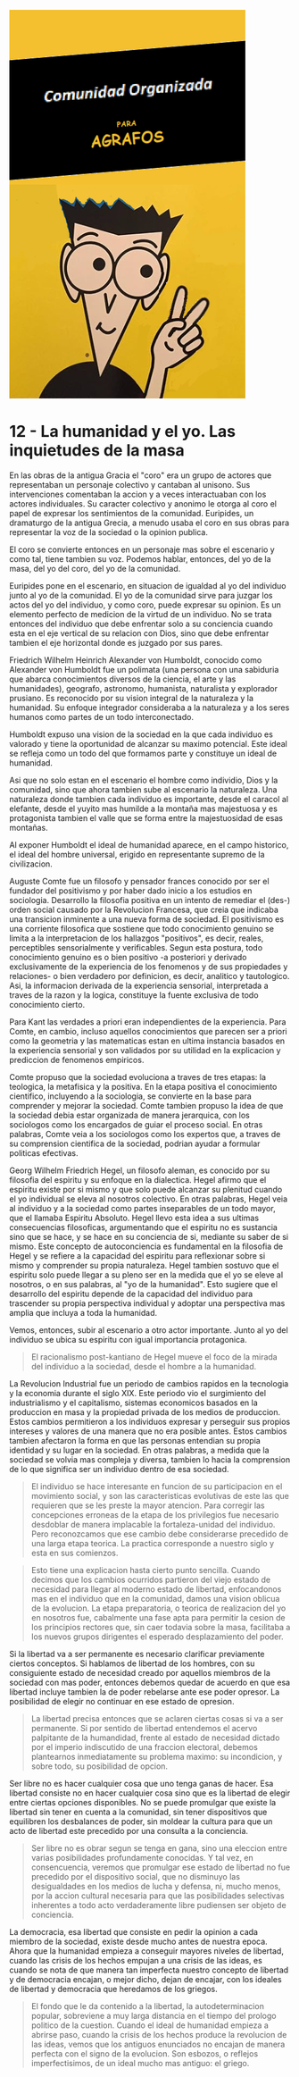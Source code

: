 ![](comunidad-organizada-para-agrafos.png)

# 12 - La humanidad y el yo. Las inquietudes de la masa

En las obras de la antigua Gracia el "coro" era un grupo de actores que representaban un personaje colectivo y cantaban
al unisono. Sus intervenciones comentaban la accion y a veces interactuaban con los actores individuales. Su caracter
colectivo y anonimo le otorga al coro el papel de expresar los sentimientos de la comunidad. Euripides, un dramaturgo
de la antigua Grecia, a menudo usaba el coro en sus obras para representar la voz de la sociedad o la opinion publica.

El coro se convierte entonces en un personaje mas sobre el escenario y como tal, tiene tambien su voz. Podemos hablar, 
entonces, del yo de la masa, del yo del coro, del yo de la comunidad.

Euripides pone en el escenario, en situacion de igualdad al yo del individuo junto al yo de la comunidad. El yo de la
comunidad sirve para juzgar los actos del yo del individuo, y como coro, puede expresar su opinion. Es un elemento
perfecto de medicion de la virtud de un individuo. No se trata entonces del individuo que debe enfrentar solo a 
su conciencia cuando esta en el eje vertical de su relacion con Dios, sino que debe enfrentar tambien el eje
horizontal donde es juzgado por sus pares.

Friedrich Wilhelm Heinrich Alexander von Humboldt, conocido como Alexander von Humboldt fue un polimata (una persona
con una sabiduria que abarca conocimientos diversos de la ciencia, el arte y las humanidades), geografo, astronomo,
humanista, naturalista y explorador prusiano. Es reconocido por su vision integral de la naturaleza y la humanidad.
Su enfoque integrador consideraba a la naturaleza y a los seres humanos como partes de un todo interconectado.

Humboldt expuso una vision de la sociedad en la que cada individuo es valorado y tiene la oportunidad de alcanzar
su maximo potencial. Este ideal se refleja como un todo del que formamos parte y constituye un ideal de humanidad.

Asi que no solo estan en el escenario el hombre como individio, Dios y la comunidad, sino que ahora tambien 
sube al escenario la naturaleza. Una naturaleza donde tambien cada individuo es importante, desde el caracol al
elefante, desde el yuyito mas humilde a la montaña mas majestuosa y es protagonista tambien el valle que se forma
entre la majestuosidad de esas montañas.

Al exponer Humboldt el ideal de humanidad aparece, en el campo historico, el ideal del hombre universal, erigido
en representante supremo de la civilizacion.

Auguste Comte fue un filosofo y pensador frances conocido por ser el fundador del positivismo y por haber dado inicio
a los estudios en sociologia. Desarrollo la filosofia positiva en un intento de remediar el (des-) orden social causado
por la Revolucion Francesa, que creia que indicaba una transicion inminente a una nueva forma de sociedad.
El positivismo es una corriente filosofica que sostiene que todo conocimiento genuino se limita a la interpretacion
de los hallazgos "positivos", es decir, reales, perceptibles sensorialmente y verificables. Segun esta postura, todo
conocimiento genuino es o bien positivo -a posteriori y derivado exclusivamente de la experiencia de los fenomenos
y de sus propiedades y relaciones- o bien verdadero por definicion, es decir, analitico y tautologico. Asi, la
informacion derivada de la experiencia sensorial, interpretada a traves de la razon y la logica, constituye la fuente
exclusiva de todo conocimiento cierto.

Para Kant las verdades a priori eran independientes de la experiencia. Para Comte, en cambio, incluso aquellos conocimientos
que parecen ser a priori como la geometria y las matematicas estan en ultima instancia basados en la experiencia
sensorial y son validados por su utilidad en la explicacion y prediccion de fenomenos empiricos.

Comte propuso que la sociedad evoluciona a traves de tres etapas: la teologica, la metafisica y la positiva. En la
etapa positiva el conocimiento cientifico, incluyendo a la sociologia, se convierte en la base para comprender
y mejorar la sociedad. Comte tambien propuso la idea de que la sociedad debia estar organizada de manera jerarquica,
con los sociologos como los encargados de guiar el proceso social. En otras palabras, Comte veia a los sociologos
como los expertos que, a traves de su comprension cientifica de la sociedad, podrian ayudar a formular politicas
efectivas.

Georg Wilhelm Friedrich Hegel, un filosofo aleman, es conocido por su filosofia del espiritu y su enfoque en la
dialectica. Hegel afirmo que el espiritu existe por si mismo y que solo puede alcanzar su plenitud cuando el yo
individual se eleva al nosotros colectivo.
En otras palabras, Hegel veia al individuo y a la sociedad como partes inseparables de un todo mayor, que el
llamaba Espiritu Absoluto.
Hegel llevo esta idea a sus ultimas consecuencias filosoficas, argumentando que el espiritu no es sustancia
sino que se hace, y se hace en su conciencia de si, mediante su saber de si mismo. Este concepto de autoconciencia
es fundamental en la filosofia de Hegel y se refiere a la capacidad del espiritu para reflexionar sobre si mismo
y comprender su propia naturaleza.
Hegel tambien sostuvo que el espiritu solo puede llegar a su pleno ser en la medida que el yo se eleve al nosotros,
o en sus palabras, al "yo de la humanidad". Esto sugiere que el desarrollo del espiritu depende de la capacidad del
individuo para trascender su propia perspectiva individual y adoptar una perspectiva mas amplia que incluya a toda
la humanidad.

Vemos, entonces, subir al escenario a otro actor importante. Junto al yo del individuo se ubica su espiritu con 
igual importancia protagonica.

> El racionalismo post-kantiano de Hegel mueve el foco de la mirada del individuo a la sociedad, desde el hombre
a la humanidad.

La Revolucion Industrial fue un periodo de cambios rapidos en la tecnologia y la economia durante el siglo XIX.
Este periodo vio el surgimiento del industrialismo y el capitalismo, sistemas economicos basados en la produccion
en masa y la propiedad privada de los medios de produccion. Estos cambios permitieron a los individuos expresar y
perseguir sus propios intereses y valores de una manera que no era posible antes. Estos cambios tambien afectaron
la forma en que las personas entendian su propia identidad y su lugar en la sociedad. En otras palabras, a medida
que la sociedad se volvia mas compleja y diversa, tambien lo hacia la comprension de lo que significa ser un
individuo dentro de esa sociedad.

> El individuo se hace interesante en funcion de su participacion en el movimiento social, y son las caracteristicas
> evolutivas de este las que requieren que se les preste la mayor atencion. Para corregir las concepciones erroneas
> de la etapa de los privilegios fue necesario desdoblar de manera implacable la fortaleza-unidad del individuo. Pero
> reconozcamos que ese cambio debe considerarse precedido de una larga etapa teorica. La practica corresponde a nuestro
> siglo y esta en sus comienzos.

> Esto tiene una explicacion hasta cierto punto sencilla. Cuando decimos que los cambios ocurridos partieron del viejo
> estado de necesidad para llegar al moderno estado de libertad, enfocandonos mas en el individuo que en la comunidad,
> damos una vision oblicua de la evolucion. La etapa preparatoria, o teorica de realizacion del yo en nosotros fue,
> cabalmente una fase apta para permitir la cesion de los principios rectores que, sin caer todavia sobre la masa,
> facilitaba a los nuevos grupos dirigentes el esperado desplazamiento del poder.

Si la libertad va a ser permanente es necesario clarificar previamente ciertos conceptos. Si hablamos de libertad
de los hombres, con su consiguiente estado de necesidad creado por aquellos miembros de la sociedad con mas poder,
entonces debemos quedar de acuerdo en que esa libertad incluye tambien la de poder rebelarse ante ese poder opresor.
La posibilidad de elegir no continuar en ese estado de opresion.

> La libertad precisa entonces que se aclaren ciertas cosas si va a ser permanente. Si por sentido de libertad entendemos
> el acervo palpitante de la humandidad, frente al estado de necesidad dictado por el imperio indiscutido de una
> fraccion electoral, debemos plantearnos inmediatamente su problema maximo: su incondicion, y sobre todo, su
> posibilidad de opcion.

Ser libre no es hacer cualquier cosa que uno tenga ganas de hacer. Esa libertad consiste no en hacer cualquier cosa
sino que es la libertad de elegir entre ciertas opciones disponibles. No se puede promulgar que existe la libertad sin tener
en cuenta a la comunidad, sin tener dispositivos que equilibren los desbalances de poder, sin moldear la cultura
para que un acto de libertad este precedido por una consulta a la conciencia.

> Ser libre no es obrar segun se tenga en gana, sino una eleccion entre varias posibilidades profundamente conocidas.
> Y tal vez, en consencuencia, veremos que promulgar ese estado de libertad no fue precedido por el dispositivo social,
> que no disminuyo las desigualdades en los medios de lucha y defensa, ni, mucho menos, por la accion cultural necesaria
> para que las posibilidades selectivas inherentes a todo acto verdaderamente libre pudiensen ser objeto de conciencia.

La democracia, esa libertad que consiste en pedir la opinion a cada miembro de la sociedad, existe desde mucho antes
de nuestra epoca. Ahora que la humanidad empieza a conseguir mayores niveles de libertad, cuando las crisis de los 
hechos empujan a una crisis de las ideas, es cuando se nota de que manera tan imperfecta nuestro
concepto de libertad y de democracia encajan, o mejor dicho, dejan de encajar, con los ideales de libertad y democracia
que heredamos de los griegos.

> El fondo que le da contenido a la libertad, la autodeterminacion popular, sobreviene a muy larga distancia en el tiempo
> del prologo politico de la cuestion. Cuando el ideal de humanidad empieza a abrirse paso, cuando la crisis de los
> hechos produce la revolucion de las ideas, vemos que los antiguos enunciados no encajan de manera perfecta con el
> signo de la evolucion. Son esbozos, o reflejos imperfectisimos, de un ideal mucho mas antiguo: el griego.
